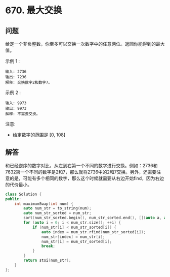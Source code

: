 # 670. 最大交换

## 问题
给定一个非负整数，你至多可以交换一次数字中的任意两位。返回你能得到的最大值。

示例 1 :
```
输入: 2736
输出: 7236
解释: 交换数字2和数字7。
```
示例 2 :
```
输入: 9973
输出: 9973
解释: 不需要交换。
```
注意:
- 给定数字的范围是 [0, 108]

## 解答
和已经逆序的数字对比，从左到右第一个不同的数字进行交换。例如：2736和7632第一个不同的数字是2和7，那么就将2736中的2和7交换。另外，还需要注意的是，可能有多个相同的数字，那么这个时候就需要从右边开始find，因为右边的代价最小。

```C++
class Solution {
public:
    int maximumSwap(int num) {
        auto num_str = to_string(num);
        auto num_str_sorted = num_str;
        sort(num_str_sorted.begin(), num_str_sorted.end(), [](auto a, auto b){return a > b;});
        for (auto i = 0; i < num_str.size(); ++i) {
            if (num_str[i] < num_str_sorted[i]) {
                auto index = num_str.rfind(num_str_sorted[i]);
                num_str[index] = num_str[i];
                num_str[i] = num_str_sorted[i];
                break;
            }
        }
        return stoi(num_str);
    }
};
```